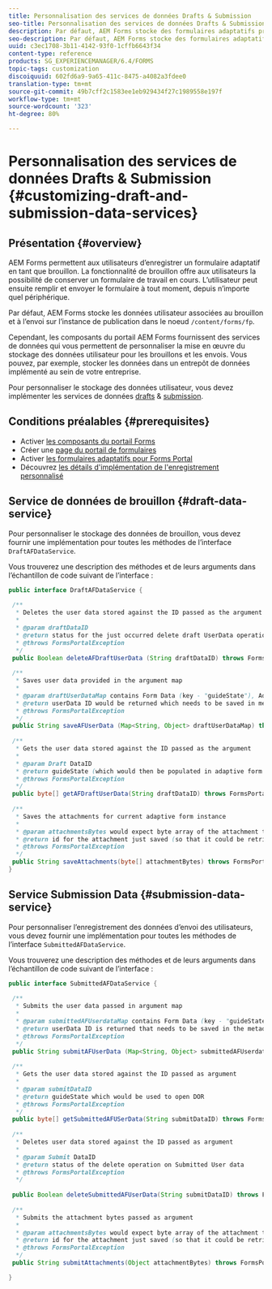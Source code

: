```yaml
---
title: Personnalisation des services de données Drafts & Submission
seo-title: Personnalisation des services de données Drafts & Submission
description: Par défaut, AEM Forms stocke des formulaires adaptatifs préliminaires (brouillons) et envoyés dans un nœud par défaut de l’instance de publication. Vous pouvez toutefois configurer les services Drafts & Submission d’AEM Forms afin de personnaliser le stockage des formulaires adaptatifs préliminaires et envoyés.
seo-description: Par défaut, AEM Forms stocke des formulaires adaptatifs préliminaires (brouillons) et envoyés dans un nœud par défaut de l’instance de publication. Vous pouvez toutefois configurer les services Drafts & Submission d’AEM Forms afin de personnaliser le stockage des formulaires adaptatifs préliminaires et envoyés.
uuid: c3ec1708-3b11-4142-93f0-1cffb6643f34
content-type: reference
products: SG_EXPERIENCEMANAGER/6.4/FORMS
topic-tags: customization
discoiquuid: 602fd6a9-9a65-411c-8475-a4082a3fdee0
translation-type: tm+mt
source-git-commit: 49b7cff2c1583ee1eb929434f27c1989558e197f
workflow-type: tm+mt
source-wordcount: '323'
ht-degree: 80%

---
```



# Personnalisation des services de données Drafts &amp; Submission  {#customizing-draft-and-submission-data-services}

## Présentation {#overview}

AEM Forms permettent aux utilisateurs d’enregistrer un formulaire adaptatif en tant que brouillon. La fonctionnalité de brouillon offre aux utilisateurs la possibilité de conserver un formulaire de travail en cours. L’utilisateur peut ensuite remplir et envoyer le formulaire à tout moment, depuis n’importe quel périphérique.

Par défaut, AEM Forms stocke les données utilisateur associées au brouillon et à l’envoi sur l’instance de publication dans le noeud `/content/forms/fp`.

Cependant, les composants du portail AEM Forms fournissent des services de données qui vous permettent de personnaliser la mise en œuvre du stockage des données utilisateur pour les brouillons et les envois. Vous pouvez, par exemple, stocker les données dans un entrepôt de données implémenté au sein de votre entreprise.

Pour personnaliser le stockage des données utilisateur, vous devez implémenter les services de données [drafts](/help/forms/using/custom-draft-submission-data-services.md#p-draft-data-service-p) &amp; [submission](/help/forms/using/custom-draft-submission-data-services.md#p-submission-data-service-p).

## Conditions préalables {#prerequisites}

* Activer [les composants du portail Forms](/help/forms/using/enabling-forms-portal-components.md)
* Créer une [page du portail de formulaires](/help/forms/using/creating-form-portal-page.md)
* Activer [les formulaires adaptatifs pour Forms Portal](/help/forms/using/draft-submission-component.md)
* Découvrez [les détails d&#39;implémentation de l&#39;enregistrement personnalisé](/help/forms/using/draft-submission-component.md#customizing-the-storage)

## Service de données de brouillon {#draft-data-service}

Pour personnaliser le stockage des données de brouillon, vous devez fournir une implémentation pour toutes les méthodes de l’interface `DraftAFDataService`.

Vous trouverez une description des méthodes et de leurs arguments dans l’échantillon de code suivant de l’interface : 

```java
public interface DraftAFDataService {
 
 /**
  * Deletes the user data stored against the ID passed as the argument
  * 
  * @param draftDataID
  * @return status for the just occurred delete draft UserData operation 
  * @throws FormsPortalException
  */
 public Boolean deleteAFDraftUserData (String draftDataID) throws FormsPortalException;
 
 /**
  * Saves user data provided in the argument map
  * 
  * @param draftUserDataMap contains Form Data (key - "guideState"), Adaptive Form Name (Key - "guideName"), and Draft DataID (Key - "userDataID") in case of update
  * @return userData ID would be returned which needs to be saved in metadata node 
  * @throws FormsPortalException
  */
 public String saveAFUserData (Map<String, Object> draftUserDataMap) throws FormsPortalException;
 
 /**
  * Gets the user data stored against the ID passed as the argument
  * 
  * @param Draft DataID
  * @return guideState (which would then be populated in adaptive form to reload the draft) which is stored against draftDataID
  * @throws FormsPortalException
  */
 public byte[] getAFDraftUserData(String draftDataID) throws FormsPortalException;
 
 /**
  * Saves the attachments for current adaptive form instance 
  * 
  * @param attachmentsBytes would expect byte array of the attachment to be saved
  * @return id for the attachment just saved (so that it could be retrieved later)
  * @throws FormsPortalException
  */
 public String saveAttachments(byte[] attachmentBytes) throws FormsPortalException;
}
```

## Service Submission Data   {#submission-data-service}

Pour personnaliser l’enregistrement des données d’envoi des utilisateurs, vous devez fournir une implémentation pour toutes les méthodes de l’interface `SubmittedAFDataService`.

Vous trouverez une description des méthodes et de leurs arguments dans l’échantillon de code suivant de l’interface : 

```java
public interface SubmittedAFDataService {
 
 /**
  * Submits the user data passed in argument map
  * 
  * @param submittedAFUserdataMap contains Form Data (key - "guideState"), Adaptive Form Name (Key - "guideName"), and Draft DataID (Key - "userDataID")
  * @return userData ID is returned that needs to be saved in the metadata node
  * @throws FormsPortalException
  */
 public String submitAFUserData (Map<String, Object> submittedAFUserdataMap) throws FormsPortalException;
 
 /**
  * Gets the user data stored against the ID passed as argument
  * 
  * @param submitDataID
  * @return guideState which would be used to open DOR
  * @throws FormsPortalException
  */
 public byte[] getSubmittedAFUSerData(String submitDataID) throws FormsPortalException;
 
 /**
  * Deletes user data stored against the ID passed as argument
  * 
  * @param Submit DataID
  * @return status of the delete operation on Submitted User data
  * @throws FormsPortalException
  */
 
 public Boolean deleteSubmittedAFUserData(String submitDataID) throws FormsPortalException;
 
 /**
  * Submits the attachment bytes passed as argument
  * 
  * @param attachmentsBytes would expect byte array of the attachment to be saved
  * @return id for the attachment just saved (so that it could be retrieved later) 
  * @throws FormsPortalException
  */
 public String submitAttachments(Object attachmentBytes) throws FormsPortalException;

}
```

